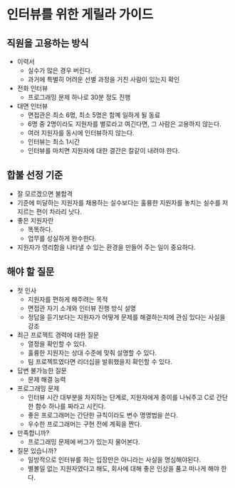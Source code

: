 # 인터뷰를 위한 게릴라 가이드

## 직원을 고용하는 방식
- 이력서
	- 실수가 많은 경우 버린다.
	- 과거에 특별히 어려운 선별 과정을 거친 사람이 있는지 확인
- 전화 인터뷰
	- 프로그래밍 문제 하나로 30분 정도 진행
- 대면 인터뷰
	- 면접관은 최소 6명, 최소 5명은 함꼐 일하게 될 동료
	- 6명 중 2명이라도 지원자를 별로라고 여긴다면, 그 사람은 고용하지 않는다.
	- 여러 지원자를 동시에 인터뷰하지 않는다.
	- 인터뷰는 최소 1시간
	- 인터뷰를 마치면 지원자에 대한 결간은 칼같이 내려야 한다.

## 합불 선정 기준
- 잘 모르겠으면 불합격
- 기준에 미달하는 지원자를 채용하는 실수보다는 훌륭한 지원자를 놓치는 실수를 저지르는 편이 차라리 낫다.
- 좋은 지원자란
	- 똑똑하다.
	- 업무를 성실하게 완수한다.
- 지원자가 영리함을 나타낼 수 있는 환경을 만들어 주는 일이 중요하다.

## 해야 할 질문
-  첫 인사
	- 지원자를 편하게 해주려는 목적
	- 면접관 자기 소개와 인터뷰 진행 방식 설명
	- 정답을 듣기보다는 지원자가 어떻게 문제를 해결하는지에 관심 있다는 사실을 강조
- 최근 프로젝트 경력에 대한 질문
	- 열정을 확인할 수 있다.
	- 훌륭한 지원자는 상대 수준에 맞춰 설명할 수 있다.
	- 팀 프로젝트였다면 리더십을 발휘했을지 확인할 수 있다.
- 답변 불가능한 질문
	- 문제 해결 능력
- 프로그래밍 문제
	- 인터뷰 시간 대부분을 차지하는 단계로, 지원자에게 종이를 나눠주고 C로 간단한 함수 하나를 짜라고 시킨다.
	- 좋은 프로그래머는 간단한 규칙이라도 변수 명명법을 쓴다.
	- 우수한 프로그래머는 구현 전에 계획을 짠다.
- 만족합니까?
	- 프로그래밍 문제에 버그가 있는지 물어본다.
- 질문 있습니까?
	- 일방적으로 인터뷰를 하는 입장만은 아니라는 사실을 명심해야된다.
	- 별볼일 없는 지원자였다고 해도, 회사에 대해 좋은 인상을 품고 떠나게 해야 한다.
